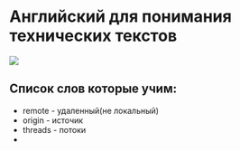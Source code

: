 # Английский для понимания технических текстов
![](https://i.pinimg.com/originals/6c/fe/2d/6cfe2da286e69e4b8a361fda6d2fdd5e.png)

##  Список слов которые учим:     
- remote - удаленный(не локальный)
- origin -  источик
- threads -  потоки
- 



